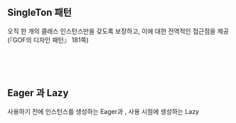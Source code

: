 

## SingleTon 패턴

오직 한 개의 클래스 인스턴스만을 갖도록 보장하고, 이에 대한 전역적인 접근점을 제공(『GOF의 디자인 패턴』 181쪽)

<br><br><br>

## Eager 과 Lazy

사용하기 전에 인스턴스를 생성하는 Eager과 , 사용 시점에 생성하는 Lazy
